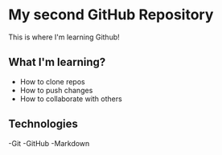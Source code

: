 # My second GitHub Repository
This is where I'm learning Github!

## What I'm learning?
- How to clone repos
- How to push changes
- How to collaborate with others

## Technologies
-Git
-GitHub
-Markdown

